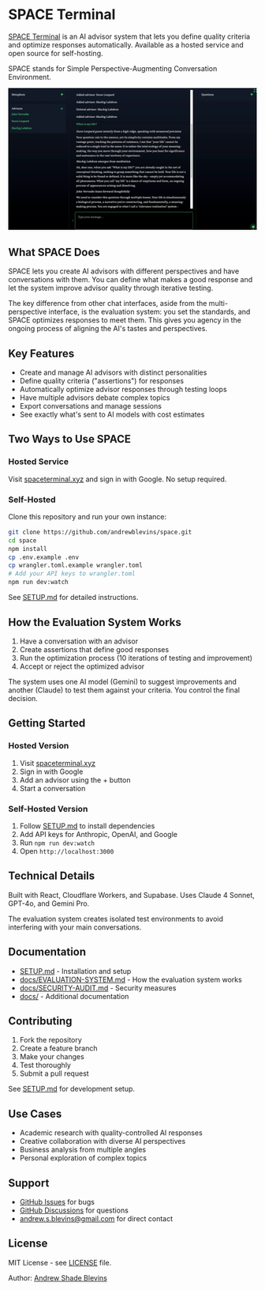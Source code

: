 # SPACE Terminal

[SPACE Terminal](https://spaceterminal.xyz) is an AI advisor system that lets you define quality criteria and optimize responses automatically. Available as a hosted service and open source for self-hosting.

SPACE stands for Simple Perspective-Augmenting Conversation Environment.

<img src="screenshots/terminal-screenshot.png" alt="SPACE Terminal Interface" width="800"/>

## What SPACE Does

SPACE lets you create AI advisors with different perspectives and have conversations with them. You can define what makes a good response and let the system improve advisor quality through iterative testing.

The key difference from other chat interfaces, aside from the multi-perspective interface, is the evaluation system: you set the standards, and SPACE optimizes responses to meet them. This gives you agency in the ongoing process of aligning the AI's tastes and perspectives.

## Key Features

- Create and manage AI advisors with distinct personalities
- Define quality criteria ("assertions") for responses
- Automatically optimize advisor responses through testing loops
- Have multiple advisors debate complex topics
- Export conversations and manage sessions
- See exactly what's sent to AI models with cost estimates

## Two Ways to Use SPACE

### Hosted Service
Visit [spaceterminal.xyz](https://spaceterminal.xyz) and sign in with Google. No setup required.

### Self-Hosted
Clone this repository and run your own instance:

```bash
git clone https://github.com/andrewblevins/space.git
cd space
npm install
cp .env.example .env
cp wrangler.toml.example wrangler.toml
# Add your API keys to wrangler.toml
npm run dev:watch
```

See [SETUP.md](SETUP.md) for detailed instructions.

## How the Evaluation System Works

1. Have a conversation with an advisor
2. Create assertions that define good responses
3. Run the optimization process (10 iterations of testing and improvement)
4. Accept or reject the optimized advisor

The system uses one AI model (Gemini) to suggest improvements and another (Claude) to test them against your criteria. You control the final decision.

## Getting Started

### Hosted Version
1. Visit [spaceterminal.xyz](https://spaceterminal.xyz)
2. Sign in with Google
3. Add an advisor using the + button
4. Start a conversation

### Self-Hosted Version
1. Follow [SETUP.md](SETUP.md) to install dependencies
2. Add API keys for Anthropic, OpenAI, and Google
3. Run `npm run dev:watch`
4. Open `http://localhost:3000`

## Technical Details

Built with React, Cloudflare Workers, and Supabase. Uses Claude 4 Sonnet, GPT-4o, and Gemini Pro.

The evaluation system creates isolated test environments to avoid interfering with your main conversations.

## Documentation

- [SETUP.md](SETUP.md) - Installation and setup
- [docs/EVALUATION-SYSTEM.md](docs/EVALUATION-SYSTEM.md) - How the evaluation system works
- [docs/SECURITY-AUDIT.md](docs/SECURITY-AUDIT.md) - Security measures
- [docs/](docs/) - Additional documentation

## Contributing

1. Fork the repository
2. Create a feature branch
3. Make your changes
4. Test thoroughly
5. Submit a pull request

See [SETUP.md](SETUP.md) for development setup.

## Use Cases

- Academic research with quality-controlled AI responses
- Creative collaboration with diverse AI perspectives
- Business analysis from multiple angles
- Personal exploration of complex topics

## Support

- [GitHub Issues](https://github.com/andrewblevins/space/issues) for bugs
- [GitHub Discussions](https://github.com/andrewblevins/space/discussions) for questions
- andrew.s.blevins@gmail.com for direct contact

## License

MIT License - see [LICENSE](LICENSE) file.

Author: [Andrew Shade Blevins](https://www.andrewshadeblevins.com)

